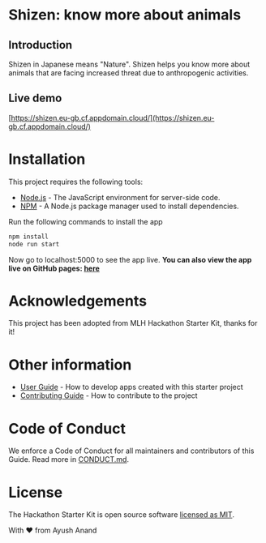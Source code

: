 # Shizen: know more about animals
## Introduction
Shizen in Japanese means "Nature". Shizen helps you know more about animals that are facing increased
threat due to anthropogenic activities. 
## Live demo
[https://shizen.eu-gb.cf.appdomain.cloud/](https://shizen.eu-gb.cf.appdomain.cloud/)

# Installation
This project requires the following tools:

- [Node.js](https://nodejs.org/en/) - The JavaScript environment for server-side code.
- [NPM](https://www.npmjs.com/) - A Node.js package manager used to install dependencies.

Run the following commands to install the app
```sh
npm install
node run start
```
Now go to localhost:5000 to see the app live.
**You can also view the app live on GitHub pages: [here](https://ayushanand18.github.io/hacky-new-year-2k23/)**

# Acknowledgements
This project has been adopted from MLH Hackathon Starter Kit, thanks for it!

# Other information
- [User Guide](./docs/USER_GUIDE.md) - How to develop apps created with this starter project
- [Contributing Guide](./docs/CONTRIBUTING.md) - How to contribute to the project

# Code of Conduct
We enforce a Code of Conduct for all maintainers and contributors of this Guide. Read more in [CONDUCT.md][mlh-conduct].

# License
The Hackathon Starter Kit is open source software [licensed as MIT][mlh-license].

[mlh-conduct]: https://github.com/MLH/mlh-hackathon-nodejs-starter/blob/master/docs/CONDUCT.md
[mlh-license]: https://github.com/MLH/mlh-hackathon-nodejs-starter/blob/master/LICENSE.md

With ❤️ from Ayush Anand
